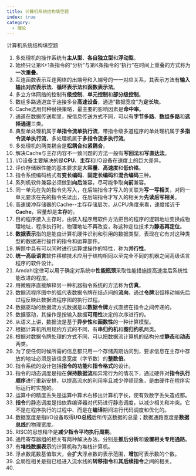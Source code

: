 ```yaml
---
title: 计算机系统结构填空题
index: true
category:
  - 理论
---
```


计算机系统结构填空题
<!-- more -->

1. 多处理机的操作系统有**主从型**、**各自独立型**和**浮动型**。
2. 始终只让第K+1条指令的“分析”与第K条指令的“执行”在时间上重叠的方式称为**一次重叠**。
3. 互连函数表示互连网络的出端号和入端号的一一对应关系，其表示方法有**输入输出对应表示法**、**循环表示法**和**函数表示法**。
4. 多立方体网络的控制有**级控制**、**单元控制**和**部分级控制**。
5. 数组多路通道宜于连接多台**高速设备**，通道“数据宽度”为**定长块**。
6. Cache选用何种替换策略，最主要的影响因素是**命中率**。
7. 通道在数据传送期里，按信息传送方式不同，可以有**字节多路**、**数组多路**和**选择通道**三类。
8. 典型单处理机属于**单指令流单执行流**，带指令级多道程序的单处理机属于**多指令流单执行流**，多处理机属于**多指令流多执行流**。
9. 多处理机的两类耦合是**松耦合**和**紧耦合**。
10. 解决Cache与主存内容不一致问题的方法一般有**写回法**和**写直达法**。
11. I/O设备主要解决的是**CPU**、**主存**和I/O设备在速度上的巨大差异。
12. 评价存储器性能的基本要求是**大容量**、**高速度**和**低价格**。
13. 指令系统编码格式有**变长编码**、**固定长编码**和**混合编码**三种。
14. 系列机软件兼容必须做到**向后**兼容，尽可能争取**向前**兼容。
15. 同一单元在先的指令先写入，在后端指令才写入的关联为**写一写相关**，对同一单元要求在先的指令先读出，在后端指令才写入的相关为**先读后写相关**。
16. 高速缓冲存储器的Cache--主存存储层次，从CPU角度来看，速度接近于**Cache**，容量却是**主存**的。
17. 目的程序接入主存时，由装入程序用软件方法把目的程序的逻辑地址变换成物理地址，程序执行时，物理地址不再改变，称这种定位技术为**静态再定位**。
18. **数据表示**指的是能由计算机硬件识别和引用的数据类型，表现在它有对这种类型的数据进行操作的指令和运算部件。
19. 解题中具有可以同时进行运算或操作的特性，称为**并行性**。
20. **统一高级语言**软件移植技术应用于结构相同以至完全不同的机器之间高级语言程序的软件设计。
21. Amdahl定律可以用于确定对系统中**性能瓶颈**采取性能措施提高速度后系统性能改进的程度。
22. 用微程序直接解释另一种机器指令系统的方法称为**仿真**。
23. 数据流程序图中的弧代表数据令牌在结点间的**流向**，通过**令牌**沿弧移动端先后过程反映此数据流程序图的执行过程。
24. 数据驱动的数据流方式数据是以**数据令牌**方式直接在指令之间传递的。
25. 数据驱动，其操作是按输入数据**可用性**决定的次序进行的。
26. 从语义上讲，数据流是基于**异步性**和**函数性**的一种计算模型。
27. 根据计算机所用规约方式的不同，有**串归约机**和**图归约机**两类。
28. 根据对数据令牌处理的方式不同，可以把数据流计算机的结构分成**静态**和**动态**两类。
29. 为了使任何时候所需的信息都只用一个存储周期访问到，要求信息在主存中存放的地址必须是该信息宽度（字节数）的**整数倍**。
30. 指令系统的设计包括**指令的功能**和**指令格式**的设计。
31. 指令的动态调度是指在**保持数据流**和异常行为的情况下，通过硬件对**指令执行顺序**进行重新安排，以提高流水的利用率且减少停顿现象，是由硬件在程序实际运行时实施的。
32. 运算中的精度丢失是运算中算术右移出计算机字长，使有效数字丢失造成都。
33. **指令**的静态调度是指依靠编译器对代码进行静态调度，以减少相关和冲突。它不是在程序执行的过程中、而是在**编译**期间进行代码调度和优化的。
34. 数据宽度是指I/O设备取得**I/O总线**后所传送数据的总量；数据通路宽度是**数据总线**的物理宽度。
35. RISC的思想精华是**减少指令平均执行周期**。
36. 通用寄存器组的相关有两种解决办法，分别是**推后分析**和**设置相关专用通路**。
37. 有**堆栈数据表示**的计算机称为堆栈计算机。
38. 浮点数尾数基值取大，会**扩大**浮点数的表示范围，**增加**可表示数的个数。
39. 全局性相关是指已经进入流水线的**转移指令**和**其后续指令**之间的相关。
40.
